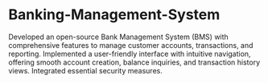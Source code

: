 # Banking-Management-System
Developed an open-source Bank Management System (BMS) with comprehensive features to manage customer accounts, transactions, and reporting. Implemented a user-friendly interface with intuitive navigation, offering smooth account creation, balance inquiries, and transaction history views. Integrated essential security measures.
